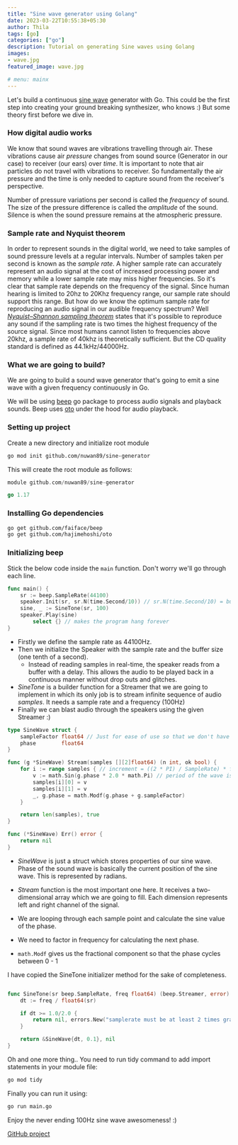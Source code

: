 ```yaml
---
title: "Sine wave generator using Golang"
date: 2023-03-22T10:55:38+05:30
author: Thila
tags: [go]
categories: ["go"]
description: Tutorial on generating Sine waves using Golang
images:
- wave.jpg
featured_image: wave.jpg

# menu: mainx
---
```



Let's build a continuous [sine wave](https://en.wikipedia.org/wiki/Sine_wave) generator with Go. This could be the first step into creating your ground breaking synthesizer, who knows :) But some theory first before we dive in.

### How digital audio works

We know that sound waves are vibrations travelling through air. These vibrations cause air *pressure* changes from sound source (Generator in our case) to receiver (our ears) over *time*. It is important to note that air particles do not travel with vibrations to receiver. So fundamentally the air pressure and the time is only needed to capture sound from the receiver's perspective. 

Number of pressure variations per second is called the *frequency* of sound. The size of the pressure difference is called the *amplitude* of the sound. Silence is when the sound pressure remains at the atmospheric pressure.

### Sample rate and Nyquist theorem

In order to represent sounds in the digital world, we need to take samples of sound pressure levels at a regular intervals. Number of samples taken per second is known as the *sample rate*. A higher sample rate can accurately represent an audio signal at the cost of increased processing power and memory while a lower sample rate may miss higher frequencies. So it's clear that sample rate depends on the frequency of the signal. Since human hearing is limited to 20hz to 20Khz frequency range, our sample rate should support this range. But how do we know the optimum sample rate for reproducing an audio signal in our audible frequency spectrum? Well *[Nyquist–Shannon sampling theorem](https://en.wikipedia.org/wiki/Nyquist%E2%80%93Shannon_sampling_theorem)* states that it's possible to reproduce any sound if the sampling rate is two times the highest frequency of the source signal. Since most humans cannot listen to frequencies above 20khz, a sample rate of 40khz is theoretically sufficient. But the CD quality standard is defined as 44.1kHz/44000Hz. 

### What we are going to build?

We are going to build a sound wave generator that's going to emit a sine wave with a given frequency continuously in Go.

We will be using [beep](https://github.com/faiface/beep) go package to process audio signals and playback sounds. Beep uses [oto](https://github.com/hajimehoshi/oto) under the hood for audio playback.

### Setting up project

Create a new directory and initialize root module

```bash
go mod init github.com/nuwan89/sine-generator 
```

This will create the root module as follows:

```go
module github.com/nuwan89/sine-generator

go 1.17
```
### Installing Go dependencies

```bash
go get github.com/faiface/beep 
go get github.com/hajimehoshi/oto
```

### Initializing beep

Stick the below code inside the `main` function. Don't worry we'll go through each line.

```go
func main() {
	sr := beep.SampleRate(44100)
	speaker.Init(sr, sr.N(time.Second/10)) // sr.N(time.Second/10) = buffer size for duration 1/10 second
	sine, _ := SineTone(sr, 100)
	speaker.Play(sine)
        select {} // makes the program hang forever
}
```

- Firstly we define the sample rate as 44100Hz.
- Then we initialize the Speaker with the sample rate and the buffer size (one tenth of a second). 
  - Instead of reading samples in real-time, the speaker reads from a buffer with a delay. This allows the audio to be played back in a continuous manner without drop outs and glitches.  
- *SineTone* is a builder function for a Streamer that we are going to implement in which its only job is to stream infinite  sequence of audio *samples*. It needs a sample rate and a frequency (100Hz)
- Finally we can blast audio through the speakers using the given Streamer :)

```go
type SineWave struct {
	sampleFactor float64 // Just for ease of use so that we don't have to calculate every sample
	phase        float64
}

func (g *SineWave) Stream(samples [][2]float64) (n int, ok bool) {
	for i := range samples { // increment = ((2 * PI) / SampleRate) * freq
		v := math.Sin(g.phase * 2.0 * math.Pi) // period of the wave is thus defined as: 2 * PI.
		samples[i][0] = v
		samples[i][1] = v
		_, g.phase = math.Modf(g.phase + g.sampleFactor)
	}

	return len(samples), true
}

func (*SineWave) Err() error {
	return nil
}
```
- *SineWave* is just a struct which stores properties of our sine wave. Phase of the sound wave is basically the current position of the sine wave. This is represented by radians. 

- *Stream* function is the most important one here. It receives a two-dimensional array which we are going to fill. Each dimension represents left and right channel of the signal.
- We are looping through each sample point and calculate the sine value of the phase. 
- We need to factor in frequency for calculating the next phase. 
- `math.Modf` gives us the fractional component so that the phase cycles between 0 - 1

I have copied the SineTone initializer method for the sake of completeness. 

```go

func SineTone(sr beep.SampleRate, freq float64) (beep.Streamer, error) {
	dt := freq / float64(sr)

	if dt >= 1.0/2.0 {
		return nil, errors.New("samplerate must be at least 2 times grater then frequency")
	}

	return &SineWave{dt, 0.1}, nil
}
```
Oh and one more thing.. You need to run tidy command to add import statements in your module file:

```bash
go mod tidy
```

Finally you can run it using:

```bash
go run main.go
```

Enjoy the never ending 100Hz sine wave awesomeness! :)

[GitHub project](https://github.com/nuwan89/sine-wave-generator-example)
